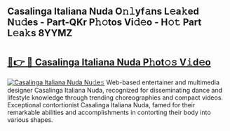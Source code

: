 ## Casalinga Italiana Nuda O𝚗𝚕yf𝚊ns L𝚎a𝚔ed N𝚞𝚍es - Part-QKr P𝚑𝚘tos Vi𝚍𝚎o - H𝚘𝚝 Part L𝚎a𝚔s 8YYMZ

# <h2><a href="http://kf4fr4f.oniu.top/?m=Casalinga+Italiana+Nuda">🔗👉 🔴 Casalinga Italiana Nuda P𝚑ot𝚘𝚜 V𝚒d𝚎o</a></h2>

[![Casalinga Italiana Nuda Nu𝚍e𝚜](https://i.imgur.com/0qMVB7G.gif)](http://kf4fr4f.oniu.top/?m=Casalinga+Italiana+Nuda)
Web-based entertainer and multimedia designer Casalinga Italiana Nuda, recognized for disseminating dance and lifestyle knowledge through trending choreographies and compact videos. Exceptional contortionist Casalinga Italiana Nuda, famed for their remarkable abilities and accomplishments in contorting their body into various shapes.  
